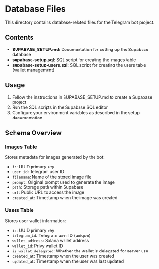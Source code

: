 # Database Files

This directory contains database-related files for the Telegram bot project.

## Contents

- **SUPABASE_SETUP.md**: Documentation for setting up the Supabase database
- **supabase-setup.sql**: SQL script for creating the images table
- **supabase-setup-users.sql**: SQL script for creating the users table (wallet management)

## Usage

1. Follow the instructions in SUPABASE_SETUP.md to create a Supabase project
2. Run the SQL scripts in the Supabase SQL editor
3. Configure your environment variables as described in the setup documentation

## Schema Overview

### Images Table
Stores metadata for images generated by the bot:
- `id`: UUID primary key
- `user_id`: Telegram user ID
- `filename`: Name of the stored image file
- `prompt`: Original prompt used to generate the image
- `path`: Storage path within Supabase
- `url`: Public URL to access the image
- `created_at`: Timestamp when the image was created

### Users Table
Stores user wallet information:
- `id`: UUID primary key
- `telegram_id`: Telegram user ID (unique)
- `wallet_address`: Solana wallet address
- `wallet_id`: Privy wallet ID
- `is_wallet_delegated`: Whether the wallet is delegated for server use
- `created_at`: Timestamp when the user was created
- `updated_at`: Timestamp when the user was last updated 